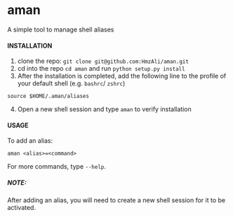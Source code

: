 # aman
A simple tool to manage shell aliases

#### INSTALLATION

1. clone the repo: `git clone git@github.com:HmzAli/aman.git`
2. cd into the repo `cd aman` and run `python setup.py install`
3. After the installation is completed, add the following line to the profile of your default shell (e.g. `bashrc`/ `zshrc`)

```shell
source $HOME/.aman/aliases
```
4. Open a new shell session and type `aman` to verify installation

#### USAGE

To add an alias:
```shell
aman <alias>=<command>
```

For more commands, type `--help`.

##### NOTE:
After adding an alias, you will need to create a new shell session for it to be activated.


